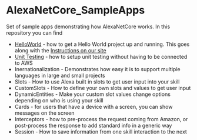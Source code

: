 # AlexaNetCore_SampleApps
Set of sample apps demonstrating how AlexaNetCore works.  In this repository you can find 
* [HelloWorld](https://github.com/bradirby/AlexaNetCore_SampleApps/tree/main/src/HelloWorldcom ) - how to get a Hello World project up and running.  This goes
along with the [Instructions on our site](https://www.alexanetcore.com/getting-started/ )
* [Unit Testing](https://www.alexanetcore.com/unit-testing/) - how to setup unit testing without having to be connected to AWS
* Inernationalization - Demonstrates how easy it is to support multiple languages in large and small projects
* Slots - How to use Alexa built in slots to get user input into your skill
* CustomSlots - How to define your own slots and values to get user input
* DynamicEntities - Make your custom slot values change options depending on who is using your skill
* Cards - for users that have a device with a screen, you can show messages on the screen
* Interceptors - how to pre-process the request coming from Amazon, or post-process the response to add standard info in a generic way
* Session - How to save information from one skill interaction to the next



